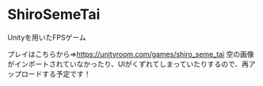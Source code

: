 # ShiroSemeTai

Unityを用いたFPSゲーム

プレイはこちらから=>https://unityroom.com/games/shiro_seme_tai
空の画像がインポートされていなかったり、UIがくずれてしまっていたりするので、再アップロードする予定です！
